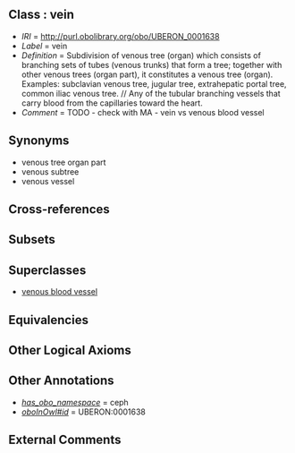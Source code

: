
## Class : vein

 * *IRI* = http://purl.obolibrary.org/obo/UBERON_0001638
 * *Label* = vein
 * *Definition* = Subdivision of venous tree (organ) which consists of branching sets of tubes (venous trunks) that form a tree; together with other venous trees (organ part), it constitutes a venous tree (organ). Examples: subclavian venous tree, jugular tree, extrahepatic portal tree, common iliac venous tree. // Any of the tubular branching vessels that carry blood from the capillaries toward the heart.
 * *Comment* = TODO - check with MA - vein vs venous blood vessel

## Synonyms

 * venous tree organ part
 * venous subtree
 * venous vessel

## Cross-references


## Subsets


## Superclasses

 * [venous blood vessel](../../UBERON/20/UBERON_0003920.md)

## Equivalencies


## Other Logical Axioms


## Other Annotations

 * *[has_obo_namespace](../../ce/oboInOwl#hasOBONamespace.md)* = ceph
 * *[oboInOwl#id](../../id/oboInOwl#id.md)* = UBERON:0001638

## External Comments

